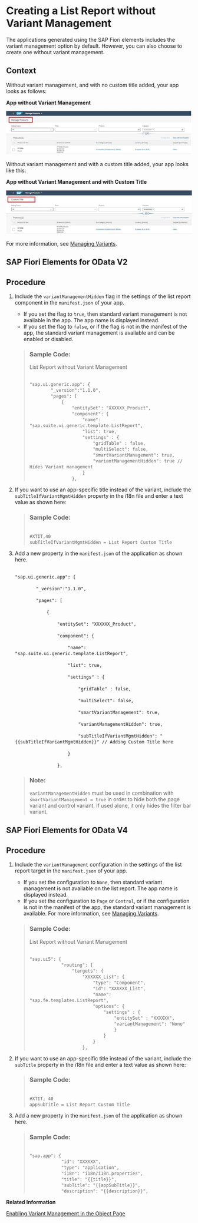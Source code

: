 <!-- loio094fe8c8d8ac4f0eb4724b1a52d2ad61 -->

# Creating a List Report without Variant Management

The applications generated using the SAP Fiori elements includes the variant management option by default. However, you can also choose to create one without variant management.



<a name="loio094fe8c8d8ac4f0eb4724b1a52d2ad61__context_fly_n3x_cnb"/>

## Context

Without variant management, and with no custom title added, your app looks as follows:

  
  
**App without Variant Management**

 ![](images/Creating_Apps_without_Variant_Management_8b85684.jpg "App without Variant Management") 

Without variant management and with a custom title added, your app looks like this:

  
  
**App without Variant Management and with Custom Title**

 

![](images/Custom_Title_98d4cb0.jpg)

For more information, see [Managing Variants](managing-variants-8ce658e.md).

 <a name="task_orp_fsc_mmb"/>

<!-- task\_orp\_fsc\_mmb -->

## SAP Fiori Elements for OData V2



<a name="task_orp_fsc_mmb__steps_zfh_msc_mmb"/>

## Procedure

1.  Include the `variantManagementHidden` flag in the settings of the list report component in the `manifest.json` of your app.

    -   If you set the flag to `true`, then standard variant management is not available in the app. The app name is displayed instead.
    -   If you set the flag to `false`, or if the flag is not in the manifest of the app, the standard variant management is available and can be enabled or disabled.

    > ### Sample Code:  
    > List Report without Variant Management
    > 
    > ```
    > 
    > "sap.ui.generic.app": {
    >         "_version":"1.1.0",
    >         "pages": [
    >             {
    >                 "entitySet": "XXXXXX_Product",
    >                 "component": {
    >                     "name": "sap.suite.ui.generic.template.ListReport",
    >                     "list": true,
    >                     "settings" : {
    >                         "gridTable" : false,
    >                         "multiSelect": false,
    >                         "smartVariantManagement": true,
    >                         "variantManagementHidden": true // Hides Variant management
    >                     }
    >                 },
    > 
    > ```

2.  If you want to use an app-specific title instead of the variant, include the `subTitleIfVariantMgmtHidden` property in the i18n file and enter a text value as shown here:

    > ### Sample Code:  
    > ```
    > 
    > #XTIT,40
    > subTitleIfVariantMgmtHidden = List Report Custom Title
    > ```

3.  Add a new property in the `manifest.json` of the application as shown here.

    ```
    
    "sap.ui.generic.app": {
    
            "_version":"1.1.0",
    
            "pages": [
    
                {
    
                    "entitySet": "XXXXXX_Product",
    
                    "component": {
    
                        "name": "sap.suite.ui.generic.template.ListReport",
    
                        "list": true,
    
                        "settings" : {
    
                            "gridTable" : false,
    
                            "multiSelect": false,
    
                            "smartVariantManagement": true,
    
                            "variantManagementHidden": true,
    
                            "subTitleIfVariantMgmtHidden": "{{subTitleIfVariantMgmtHidden}}" // Adding Custom Title here
    
                        }
    
                    },
    ```

    > ### Note:  
    > `variantManagementHidden` must be used in combination with `smartVariantManagement = true` in order to hide both the page variant and control variant. If used alone, it only hides the filter bar variant.


 <a name="task_ozn_qsc_mmb"/>

<!-- task\_ozn\_qsc\_mmb -->

## SAP Fiori Elements for OData V4



<a name="task_ozn_qsc_mmb__steps_p3k_ssc_mmb"/>

## Procedure

1.  Include the `variantManagement` configuration in the settings of the list report target in the `manifest.json` of your app.

    -   If you set the configuration to `None`, then standard variant management is not available on the list report. The app name is displayed instead.
    -   If you set the configuration to `Page` or `Control`, or if the configuration is not in the manifest of the app, the standard variant management is available. For more information, see [Managing Variants](managing-variants-8ce658e.md).

    > ### Sample Code:  
    > List Report without Variant Management
    > 
    > ```
    > 
    > "sap.ui5": {
    >             "routing": {
    >                 "targets": {
    >                     "XXXXXX_List": {
    >                         "type": "Component",
    >                         "id": "XXXXXX_List",
    >                         "name": "sap.fe.templates.ListReport",
    >                         "options": {
    >                             "settings" : {
    >                                 "entitySet" : "XXXXXX",
    >                                 "variantManagement": "None"
    >                                 }
    >                             }
    >                         }
    >                     },
    > 
    > ```

2.  If you want to use an app-specific title instead of the variant, include the `subTitle` property in the i18n file and enter a text value as shown here:

    > ### Sample Code:  
    > ```
    > 
    > #XTIT, 40
    > appSubTitle = List Report Custom Title
    > ```

3.  Add a new property in the `manifest.json` of the application as shown here.

    > ### Sample Code:  
    > ```
    > 
    > "sap.app": {
    >             "id": "XXXXXX",
    >             "type": "application",
    >             "i18n": "i18n/i18n.properties",
    >             "title": "{{title}}",
    >             "subTitle": "{{appSubTitle}}",
    >             "description": "{{description}}",
    > ```


**Related Information**  


[Enabling Variant Management in the Object Page](enabling-variant-management-in-the-object-page-f26d42b.md "The variant management is enabed by default for tables and charts on the object page. However, you can choose to disable it.")

